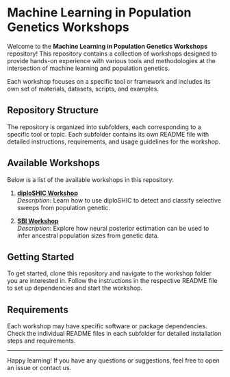 # Machine Learning in Population Genetics Workshops

Welcome to the **Machine Learning in Population Genetics Workshops** repository! This repository contains a collection of workshops designed to provide hands-on experience with various tools and methodologies at the intersection of machine learning and population genetics.

Each workshop focuses on a specific tool or framework and includes its own set of materials, datasets, scripts, and examples.

## Repository Structure

The repository is organized into subfolders, each corresponding to a specific tool or topic. Each subfolder contains its own README file with detailed instructions, requirements, and usage guidelines for the workshop.


## Available Workshops

Below is a list of the available workshops in this repository:

1. **[diploSHIC Workshop](sweepDetectionExercise/README.md)**  
   *Description*: Learn how to use diploSHIC to detect and classify selective sweeps from population genetic.

2. **[SBI Workshop](SBI_Workshop/README.md)**  
   *Description*: Explore how neural posterior estimation can be used to infer ancestral population sizes from genetic data.

## Getting Started

To get started, clone this repository and navigate to the workshop folder you are interested in.
Follow the instructions in the respective README file to set up dependencies and start the workshop.

## Requirements

Each workshop may have specific software or package dependencies. Check the individual README files in each subfolder for detailed installation steps and requirements.


---

Happy learning! If you have any questions or suggestions, feel free to open an issue or contact us.
